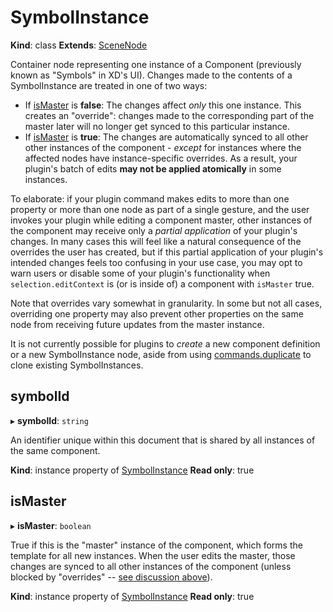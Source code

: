 # SymbolInstance

**Kind**: class
**Extends**: [SceneNode](/develop/reference/SceneNode)

Container node representing one instance of a Component (previously known as "Symbols" in XD's UI). Changes made to the contents of a
SymbolInstance are treated in one of two ways:

- If [isMaster](#ismaster) is **false**: The changes affect _only_ this one instance. This creates an "override":
  changes made to the corresponding part of the master later will no longer get synced to this particular instance.
- If [isMaster](#ismaster) is **true**: The changes are automatically synced to all other other instances of the
  component - _except_ for instances where the affected nodes have instance-specific overrides. As a result, your plugin's batch
  of edits **may not be applied atomically** in some instances.

To elaborate: if your plugin command makes edits to more than one property or more than one node as part of a single gesture, and the
user invokes your plugin while editing a component master, other instances of the component may receive only a _partial application_
of your plugin's changes. In many cases this will feel like a natural consequence of the overrides the user has created, but if this
partial application of your plugin's intended changes feels too confusing in your use case, you may opt to warn users or disable some
of your plugin's functionality when `selection.editContext` is (or is inside of) a component with `isMaster` true.

Note that overrides vary somewhat in granularity. In some but not all cases, overriding one property may also prevent other properties
on the same node from receiving future updates from the master instance.

It is not currently possible for plugins to _create_ a new component definition or a new SymbolInstance node, aside from using
[commands.duplicate](/develop/reference/commands/#duplicate) to clone existing SymbolInstances.

## symbolId

▸ **symbolId**: `string`

An identifier unique within this document that is shared by all instances of the same component.

**Kind**: instance property of [SymbolInstance](#symbolinstance)
**Read only**: true

## isMaster

▸ **isMaster**: `boolean`

True if this is the "master" instance of the component, which forms the template for all new instances. When the user edits the master,
those changes are synced to all other instances of the component (unless blocked by "overrides" -- [see discussion above](#symbolinstance)).

**Kind**: instance property of [SymbolInstance](#symbolinstance)
**Read only**: true
